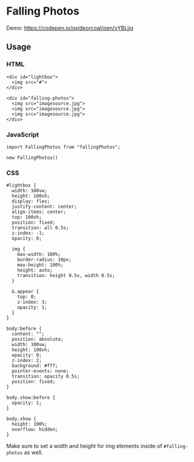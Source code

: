 # Falling Photos

Demo: https://codepen.io/oxideorcoal/pen/vYBLjjq

## Usage

### HTML

```
<div id="lightbox">
  <img src="#">
</div>

<div id="falling-photos">
  <img src="imagesource.jpg">
  <img src="imagesource.jpg">
  <img src="imagesource.jpg">
</div>
```

### JavaScript

```
import FallingPhotos from "fallingPhotos";

new FallingPhotos()
```

### CSS

```
#lightbox {
  width: 100vw;
  height: 100vh;
  display: flex;
  justify-content: center;
  align-items: center;
  top: 100vh;
  position: fixed;
  transition: all 0.5s;
  z-index: -1;
  opacity: 0;

  img {
    max-width: 100%;
    border-radius: 10px;
    max-height: 100%;
    height: auto;
    transition: height 0.5s, width 0.5s;
  }

  &.appear {
    top: 0;
    z-index: 3;
    opacity: 1;
  }
}

body:before {
  content: "";
  position: absolute;
  width: 100vw;
  height: 100vh;
  opacity: 0;
  z-index: 2;
  background: #fff;
  pointer-events: none;
  transition: opacity 0.5s;
  position: fixed;
}

body.show:before {
  opacity: 1;
}

body.show {
  height: 100%;
  overflow: hidden;
}
```

Make sure to set a width and height for img elements inside of `#falling-photos` as well.
